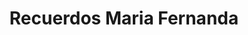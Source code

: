 ---
title: "Recuerdos Maria Fernanda"
url: /ciudad-de-guatemala/recuerdos-maria-fernanda/
shop: Partyzubehör
---